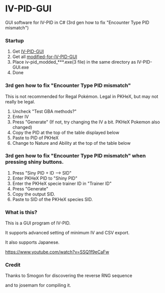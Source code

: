 # IV-PID-GUI
GUI software for IV-PID in C# (3rd gen how to fix "Encounter Type PID mismatch")
### Startup
1. Get [IV-PID-GUI](https://github.com/knms360/IV-PID-GUI/releases/tag/v1.0.0)
2. Get all [modified-for-IV-PID-GUI](https://github.com/knms360/modified-for-IV-PID-GUI/releases/tag/v0.1.1-modified)
3. Place iv-pid_modded_***.exe(3 file) in the same directory as IV-PID-GUI.exe
4. Done
### 3rd gen how to fix "Encounter Type PID mismatch"
This is not recommended for Regal Pokémon. Legal in PKHeX, but may not really be legal.
1. Uncheck "Test GBA methods?"
2. Enter IV
3. Press "Generate"
(If not, try changing the IV a bit. PKHeX Pokemon also changed)
4. Copy the PID at the top of the table displayed below
5. Paste to PID of PKHeX
6. Change to Nature and Ability at the top of the table below
### 3rd gen how to fix "Encounter Type PID mismatch" when pressing shiny buttons.
1. Press "Siny PID + ID --> SID"
2. Enter PKHeX PID to "Shiny PID"
3. Enter the PKHeX specie trainer ID in "Trainer ID"
4. Press "Generate"
5. Copy the output SID.
6. Paste to SID of the PKHeX species SID.
### What is this?
This is a GUI program of IV-PID.

It supports advanced setting of minimum IV and CSV export.

It also supports Japanese.

https://www.youtube.com/watch?v=SSQ1f9eCaFw

### Credit

Thanks to Smogon for discovering the reverse RNG sequence

and to josemam for compiling it.
